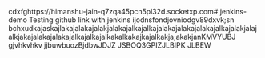 cdxfghttps://himanshu-jain-q7zqa45pcn5pl32d.socketxp.com# jenkins-demo
Testing github link with jenkins
ijodnsfondjovniodgv89dxvk;sn
  bchxudkajaskajlakajalakajalakjalakajalkajalkajalakajalakajalakajalkajalakjalajalkjakajalakajalakajalkajalkajalkakalkakajkajalkakja;akakjanKMVYUBJ
gjvhkvhkv
jjbuwbuozBjdbwJDJZ JSBOQ3GPIZJLBIPK JLBEW
